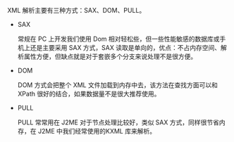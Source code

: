 XML 解析主要有三种方式：SAX、DOM、PULL。

- SAX

  常规在 PC 上开发我们使用 Dom 相对轻松些，但一些性能敏感的数据库或手机上还是主要采用 SAX 方式，SAX 读取是单向的，优点：不占内存空间、解析属性方便，但缺点就是对于套嵌多个分支来说处理不是很方便。

- DOM

  DOM 方式会把整个 XML 文件加载到内存中去，该方法在查找方面可以和 XPath 很好的结合，如果数据量不是很大推荐使用。

- PULL

  PULL 常常用在 J2ME 对于节点处理比较好，类似 SAX 方式，同样很节省内存，在 J2ME 中我们经常使用的KXML 库来解析。